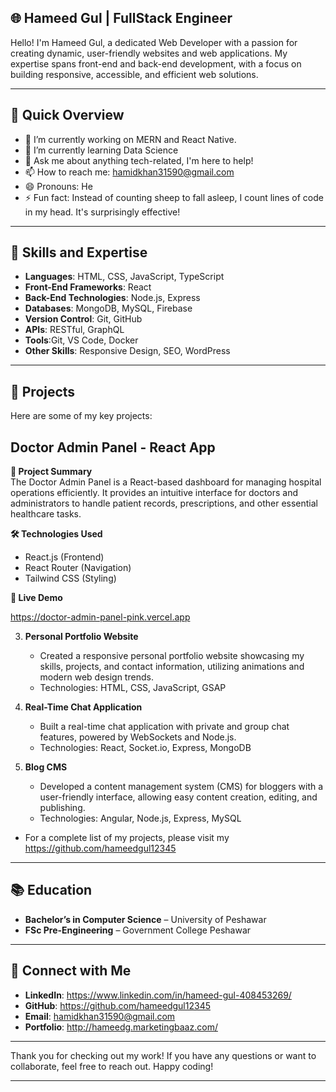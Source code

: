 
## 🌐 Hameed Gul | FullStack Engineer

Hello! I'm Hameed Gul, a dedicated Web Developer with a passion for creating dynamic, user-friendly websites and web applications. My expertise spans front-end and back-end development, with a focus on building responsive, accessible, and efficient web solutions.

---
## 🚀 Quick Overview
- 🔭 I’m currently working on MERN and React Native.
- 🌱 I’m currently learning Data Science
- 💬 Ask me about anything tech-related, I'm here to help!
- 📫 How to reach me: hamidkhan31590@gmail.com
- 😄 Pronouns: He
- ⚡ Fun fact: Instead of counting sheep to fall asleep, I count lines of code in my head. It's surprisingly effective!
---
## 🚀 Skills and Expertise

- **Languages**: HTML, CSS, JavaScript, TypeScript
- **Front-End Frameworks**: React
- **Back-End Technologies**: Node.js, Express
- **Databases**: MongoDB, MySQL, Firebase
- **Version Control**: Git, GitHub
- **APIs**: RESTful, GraphQL
- **Tools**:Git, VS Code, Docker
- **Other Skills**: Responsive Design, SEO, WordPress

---

## 📁 Projects

Here are some of my key projects:
## Doctor Admin Panel - React App
**🚀 Project Summary**  
  The Doctor Admin Panel is a React-based dashboard for managing hospital operations efficiently. It provides an intuitive interface for doctors and administrators to handle patient records, prescriptions, and other essential healthcare tasks.

**🛠️ Technologies Used**
- React.js (Frontend)
- React Router (Navigation)
- Tailwind CSS (Styling)

**🔗 Live Demo**

  https://doctor-admin-panel-pink.vercel.app
  
3. **Personal Portfolio Website**  
   - Created a responsive personal portfolio website showcasing my skills, projects, and contact information, utilizing animations and modern web design trends.
   - Technologies: HTML, CSS, JavaScript, GSAP

4. **Real-Time Chat Application**  
   - Built a real-time chat application with private and group chat features, powered by WebSockets and Node.js.
   - Technologies: React, Socket.io, Express, MongoDB

5. **Blog CMS**  
   - Developed a content management system (CMS) for bloggers with a user-friendly interface, allowing easy content creation, editing, and publishing.
   - Technologies: Angular, Node.js, Express, MySQL
     
- For a complete list of my projects, please visit my https://github.com/hameedgul12345

---

## 📚 Education

- **Bachelor’s in Computer Science** – University of Peshawar
- **FSc Pre-Engineering** – Government College Peshawar
---



## 🤝 Connect with Me

- **LinkedIn**: https://www.linkedin.com/in/hameed-gul-408453269/
- **GitHub**: https://github.com/hameedgul12345
- **Email**: hamidkhan31590@gmail.com
- **Portfolio**: http://hameedg.marketingbaaz.com/
---

Thank you for checking out my work! If you have any questions or want to collaborate, feel free to reach out. Happy coding!

---
